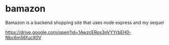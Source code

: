 # bamazon

Bamazon is a backend shopping site that uses node express and my sequel

https://drive.google.com/open?id=1AwzcERos3nVYYrbEH0-Nbc6m56fucX0V
